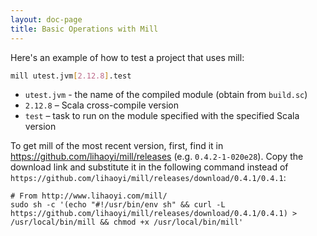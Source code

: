 ```yaml
---
layout: doc-page
title: Basic Operations with Mill
---
```


Here's an example of how to test a project that uses mill:

```bash
mill utest.jvm[2.12.8].test
```

- `utest.jvm` - the name of the compiled module (obtain from `build.sc`)
- `2.12.8` – Scala cross-compile version
- `test` – task to run on the module specified with the specified Scala version

To get mill of the most recent version, first, find it in https://github.com/lihaoyi/mill/releases (e.g. `0.4.2-1-020e28`). Copy the download link and substitute it in the following command instead of `https://github.com/lihaoyi/mill/releases/download/0.4.1/0.4.1`:

```
# From http://www.lihaoyi.com/mill/
sudo sh -c '(echo "#!/usr/bin/env sh" && curl -L https://github.com/lihaoyi/mill/releases/download/0.4.1/0.4.1) > /usr/local/bin/mill && chmod +x /usr/local/bin/mill'
```

